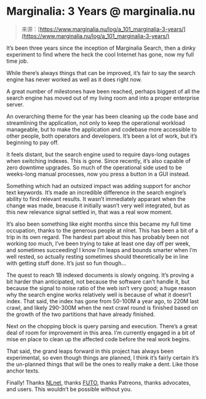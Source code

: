 <!--yml
category: 未分类
date: 2024-05-29 13:22:22
-->

# Marginalia: 3 Years @ marginalia.nu

> 来源：[https://www.marginalia.nu/log/a_101_marginalia-3-years/](https://www.marginalia.nu/log/a_101_marginalia-3-years/)

It’s been three years since the inception of Marginalia Search, then a dinky experiment to find where the heck the cool Internet has gone, now my full time job.

While there’s always things that can be improved, it’s fair to say the search engine has never worked as well as it does right now.

A great number of milestones have been reached, perhaps biggest of all the search engine has moved out of my living room and into a proper enterprise server.

An overarching theme for the year has been cleaning up the code base and streamlining the application, not only to keep the operational workload manageable, but to make the application and codebase more accessible to other people, both operators and developers. It’s been a lot of work, but it’s beginning to pay off.

It feels distant, but the search engine used to require days-long outages when switching indexes. This is gone. Since recently, it’s also capable of zero downtime upgrades. So much of the operational side used to be weeks-long manual processes, now you press a button in a GUI instead.

Something which had an outsized impact was adding support for anchor text keywords. It’s made an incredible difference in the search engine’s ability to find relevant results. It wasn’t immediately apparant when the change was made, beacuse it initially wasn’t very well integrated, but as this new relevance signal settled in, that was a real wow moment.

It’s also been something like eight months since this became my full time occupation, thanks to the generous people at nlnet. This has been a bit of a trip in its own regard. The hardest part about this has probably been not working *too* much, I’ve been trying to take at least one day off per week, and sometimes succeeding! I know I’m leaps and bounds smarter when I’m well rested, so actually resting sometimes should theoretically be in line with getting stuff done. It’s just so fun though&mldr;

The quest to reach 1B indexed documents is slowly ongoing. It’s proving a bit harder than anticipated, not because the software can’t handle it, but because the signal to noise ratio of the web isn’t very good; a huge reason why the search engine works relatively well is because of what it doesn’t index. That said, the index has gone from 50-100M a year ago, to 220M last crawl, and likely 290-300M when the next crawl round is finished based on the growth of the two partitions that have already finished.

Next on the chopping block is query parsing and execution. There’s a great deal of room for improvement in this area. I’m currently engaged in a bit of mise en place to clean up the affected code before the real work begins.

That said, the grand leaps forward in this project has always been experimental, so even though things are planned, I think it’s fairly certain it’s the un-planned things that will be the ones to really make a dent. Like those anchor texts.

Finally! Thanks [NLnet](https://www.nlnet.nl), thanks [FUTO](https://www.futo.org/), thanks Patreons, thanks advocates, and users. This wouldn’t be possible without you.
